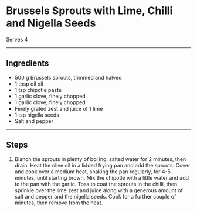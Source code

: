 # Brussels Sprouts with Lime, Chilli and Nigella Seeds

Serves 4

---

## Ingredients

* 500 g Brussels sprouts, trimmed and halved
* 1 tbsp oil oil
* 1 tsp chipotle paste
* 1 garlic clove, finely chopped
* 1 garlic clove, finely chopped
* Finely grated zest and juice of 1 lime
* 1 tsp nigella seeds
* Salt and pepper

---

## Steps

1.  Blanch the sprouts in plenty of boiling, salted water for 2 minutes, then drain. Heat the olive oil in a lidded frying pan and add the sprouts. Cover and cook over a medium heat, shaking the pan regularly, for 4-5 minutes, until starting brown. Mix the chipotle with a little water and add to the pan with the garlic. Toss to coat the sprouts in the chilli, then sprinkle over the lime zest and juice along with a generous amount of salt and pepper and the nigella seeds. Cook for a further couple of minutes, then remove from the heat.